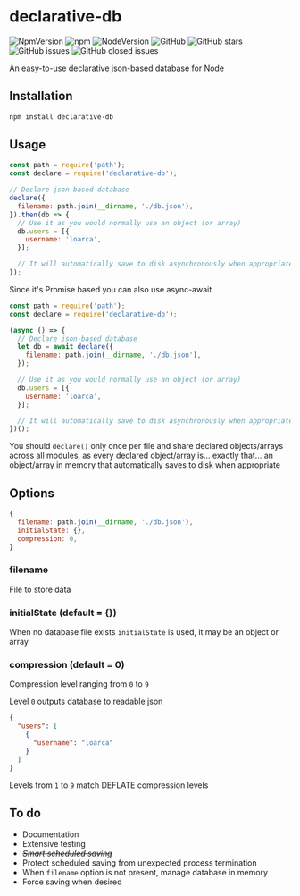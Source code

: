 # declarative-db
![NpmVersion](https://img.shields.io/npm/v/declarative-db.svg?style=flat-square)
![npm](https://img.shields.io/npm/dt/declarative-db.svg?style=flat-square)
![NodeVersion](https://img.shields.io/node/v/declarative-db.svg?style=flat-square)
![GitHub](https://img.shields.io/github/license/loarca/declarative-db.svg?style=flat-square)
![GitHub stars](https://img.shields.io/github/stars/loarca/declarative-db.svg?style=flat-square&label=Stars)
![GitHub issues](https://img.shields.io/github/issues/loarca/declarative-db.svg?style=flat-square)
![GitHub closed issues](https://img.shields.io/github/issues-closed/loarca/declarative-db.svg?style=flat-square)

An easy-to-use declarative json-based database for Node

## Installation
```sh
npm install declarative-db
```

## Usage
```js
const path = require('path');
const declare = require('declarative-db');

// Declare json-based database
declare({
  filename: path.join(__dirname, './db.json'),
}).then(db => {
  // Use it as you would normally use an object (or array)
  db.users = [{
    username: 'loarca',
  }];

  // It will automatically save to disk asynchronously when appropriate
});
````

Since it's Promise based you can also use async-await
```js
const path = require('path');
const declare = require('declarative-db');

(async () => {
  // Declare json-based database
  let db = await declare({
    filename: path.join(__dirname, './db.json'),
  });

  // Use it as you would normally use an object (or array)
  db.users = [{
    username: 'loarca',
  }];

  // It will automatically save to disk asynchronously when appropriate
})();
```

You should `declare()` only once per file
and share declared objects/arrays across all modules,
as every declared object/array is... exactly that... an object/array in memory
that automatically saves to disk when appropriate

## Options
```js
{
  filename: path.join(__dirname, './db.json'),
  initialState: {},
  compression: 0,
}
```

### filename
File to store data

### initialState (default = {})
When no database file exists `initialState` is used,
it may be an object or array

### compression (default = 0)
Compression level ranging from `0` to `9`

Level `0` outputs database to readable json
```json
{
  "users": [
    {
      "username": "loarca"
    }
  ]
}
```
Levels from `1` to `9` match DEFLATE compression levels

## To do
- Documentation
- Extensive testing
- *~~Smart scheduled saving~~*
- Protect scheduled saving from unexpected process termination
- When `filename` option is not present, manage database in memory
- Force saving when desired
